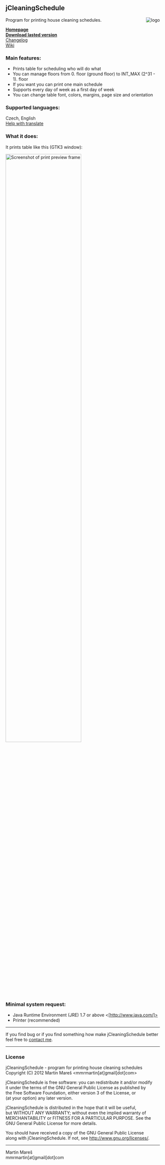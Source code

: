 jCleaningSchedule
----------------
<img align="right" alt="logo" src="http://mmrmartin.github.com/jCleaningSchedule/images/logo_small.jpg" />
Program for printing house cleaning schedules.

**[Homepage]**   
**[Download lasted version]**  
[Changelog][]   
[Wiki]

### Main features: ###
- Prints table for scheduling who will do what
- You can manage floors from 0. floor (ground floor) to INT_MAX (2^31 - 1). floor
- If you want you can print one main schedule
- Supports every day of week as a first day of week
- You can change table font, colors, margins, page size and orientation

### Supported languages: ###
Czech, English  
[Help with translate]

### What it does: ###
It prints table like this (GTK3 window):  

<img alt="Screenshot of print preview frame" src="http://mmrmartin.github.com/jCleaningSchedule/images/screenshots/gtk3-print_preview.png" width="70%"/>

### Minimal system request: ###
- Java Runtime Environment (JRE) 1.7 or above <[http://www.java.com/]>
- Printer (recommended)

********************************************************************
If you find bug or if you find something how make jCleaningSchedule 
better feel free to [contact me].
*********************************************************************
### License ###
jCleaningSchedule - program for printing house cleaning schedules  
Copyright (C) 2012  Martin Mareš <mmrmartin[at]gmail[dot]com>  

jCleaningSchedule is free software: you can redistribute it and/or modify   
it under the terms of the GNU General Public License as published by  
the Free Software Foundation, either version 3 of the License, or  
(at your option) any later version.   

jCleaningSchedule is distributed in the hope that it will be useful,  
but WITHOUT ANY WARRANTY; without even the implied warranty of  
MERCHANTABILITY or FITNESS FOR A PARTICULAR PURPOSE.  See the  
GNU General Public License for more details.  

You should have received a copy of the GNU General Public License  
along with jCleaningSchedule.  If not, see <http://www.gnu.org/licenses/>.
********************************************************************
Martin Mareš  
mmrmartin[at]gmail[dot]com

[Download lasted version]:http://mmrmartin.github.com/jCleaningSchedule/download/
[Changelog]:https://github.com/mmrmartin/jCleaningSchedule/blob/master/CHANGELOG
[Wiki]:https://github.com/mmrmartin/jCleaningSchedule/wiki
[Help with translate]: https://github.com/mmrmartin/jCleaningSchedule/wiki/Translate
[http://www.java.com/]:http://www.java.com/
[contact me]:http://www.google.com/recaptcha/mailhide/d?k=01V4YQ48jtKohjqAGbVLUf3A==&c=9LIVk7jQM2U5wid1mbtY5efVyon0_fyXn40aJJ0-9og=
[Homepage]:http://mmrmartin.github.com/jCleaningSchedule/
